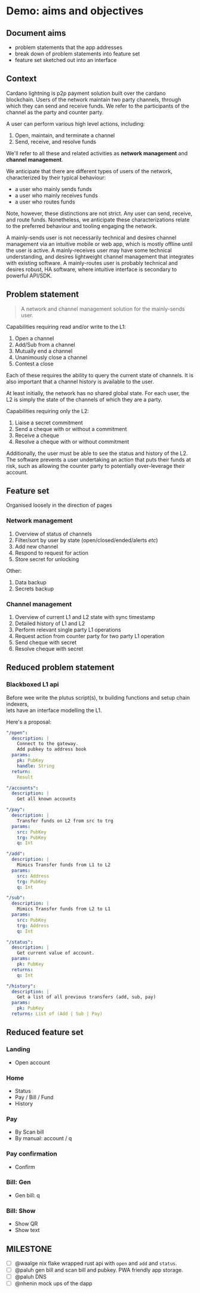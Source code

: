 # Demo: aims and objectives

## Document aims 

+ problem statements that the app addresses
+ break down of problem statements into feature set
+ feature set sketched out into an interface

## Context 

Cardano lightning is p2p payment solution built over the cardano blockchain.
Users of the network maintain two party channels, through which they can send and receive funds.
We refer to the participants of the channel as the party and counter party.

A user can perform various high level actions, including: 

1. Open, maintain, and terminate a channel
2. Send, receive, and resolve funds

We'll refer to all these and related activities as **network management** and **channel management**. 

We anticipate that there are different types of users of the network, 
characterized by their typical behaviour: 

+ a user who mainly sends funds
+ a user who mainly receives funds
+ a user who routes funds

Note, however, these distinctions are not strict.
Any user can send, receive, and route funds.
Nonetheless, we anticipate these characterizations relate 
to the preferred behaviour and tooling engaging the network.

A mainly-sends user is not necessarily technical and desires channel management via an intuitive mobile or web app, which is mostly offline until the user is active. 
A mainly-receives user may have some technical understanding, and desires lightweight channel management that integrates with existing software.
A mainly-routes user is probably technical and desires robust, HA software, where intuitive interface is secondary to powerful API/SDK. 

## Problem statement

> A network and channel management solution for the mainly-sends user. 

Capabilities requiring read and/or write to the L1:

1. Open a channel
2. Add/Sub from a channel
3. Mutually end a channel
4. Unanimously close a channel
5. Contest a close

Each of these requires the ability to query the current state of channels. 
It is also important that a channel history is available to the user. 

At least initially, the network has no shared global state. 
For each user, the L2 is simply the state of the channels of which they are a party. 

Capabilities requiring only the L2:

1. Liaise a secret commitment
1. Send a cheque with or without a commitment 
2. Receive a cheque
3. Resolve a cheque with or without commitment

Additionally, the user must be able to see the status and history of the L2.
The software prevents a user undertaking an action that puts their funds at risk, 
such as allowing the counter party to potentially over-leverage their account.

## Feature set

Organised loosely in the direction of pages

### Network management

1. Overview of status of channels
2. Filter/sort by user by state (open/closed/ended/alerts _etc_)
3. Add new channel
4. Respond to request for action
5. Store secret for unlocking

Other:

1. Data backup
2. Secrets backup

### Channel management

1. Overview of current L1 and L2 state with sync timestamp
2. Detailed history of L1 and L2
3. Perform relevant single party L1 operations
4. Request action from counter party for two party L1 operation
5. Send cheque with secret 
6. Resolve cheque with secret


## Reduced problem statement

### Blackboxed L1 api

Before wee write the plutus script(s), tx building functions and setup chain indexers,  
lets have an interface modelling the L1.

Here's a proposal:

```yaml
"/open":
  description: |
    Connect to the gateway.
    Add pubkey to address book
  params:
    pk: PubKey 
    handle: String
  return: 
    Result

"/accounts": 
  description: |
    Get all known accounts

"/pay": 
  description: |
    Transfer funds on L2 from src to trg
  params: 
    src: PubKey
    trg: PubKey
    q: Int

"/add": 
  description: |
    Mimics Transfer funds from L1 to L2
  params: 
    src: Address
    trg: PubKey
    q: Int

"/sub": 
  description: |
    Mimics Transfer funds from L2 to L1
  params: 
    src: PubKey
    trg: Address
    q: Int

"/status": 
  description: |
    Get current value of account.
  params: 
    pk: PubKey
  returns:
    q: Int

"/history": 
  description: |
    Get a list of all previous transfers (add, sub, pay)
  params: 
    pk: PubKey 
  returns: List of (Add | Sub | Pay)
```

## Reduced feature set

### Landing 

+ Open account

### Home

+ Status 
+ Pay / Bill / Fund
+ History

### Pay

+ By Scan bill
+ By manual: account / q

### Pay confirmation

+ Confirm

### Bill: Gen 

+ Gen bill: q

### Bill: Show

+ Show QR 
+ Show text

## MILESTONE 

- [ ] @waalge nix flake wrapped rust api with `open` and `add` and `status`.
- [ ] @paluh gen bill and scan bill and pubkey. PWA friendly app storage. 
- [ ] @paluh DNS
- [ ] @nhenin mock ups of the dapp 
